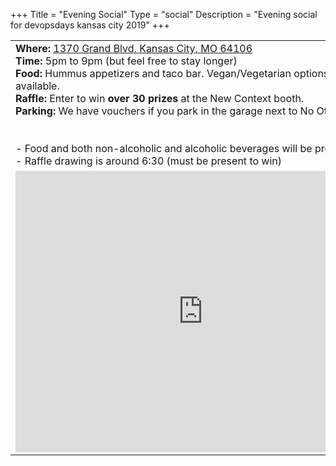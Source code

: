 +++
Title = "Evening Social"
Type = "social"
Description = "Evening social for devopsdays kansas city 2019"
+++

<div class = "row">
  <div class = "col">
    <div class = "row">
    <div class = "col-sm-12">
      <table class = "table table-responsive">
        <tr><td><b>Where:</b> <a target="_blank" href="https://goo.gl/maps/oXWC1n6XLeETAQqJ9">1370 Grand Blvd, Kansas City, MO 64106</a><br><b>Time:</b> 5pm to 9pm (but feel free to stay longer)<br><b>Food:</b> Hummus appetizers and taco bar. Vegan/Vegetarian options will be available.<br><b>Raffle:</b> Enter to win <b>over 30 prizes</b> at the New Context booth.<br><b>Parking:</b> We have vouchers if you park in the garage next to No Other Pub<br><br><br>- Food and both non-alcoholic and alcoholic beverages will be provided.<br>- Raffle drawing is around 6:30 (must be present to win)</td>
        <td rowspan=2><img src = "/events/2019-kansas-city/social.png" height="40%"></td></tr>
        <tr><td><iframe src="https://www.google.com/maps/embed?pb=!1m18!1m12!1m3!1d3096.3919568971714!2d-94.5834430486133!3d39.09754567943988!2m3!1f0!2f0!3f0!3m2!1i1024!2i768!4f13.1!3m3!1m2!1s0x87c0f067bbb09e8f%3A0x1411fed2039b8bd4!2sNo%20Other%20Pub%20by%20Sporting%20KC!5e0!3m2!1sen!2sus!4v1571752025039!5m2!1sen!2sus" width="600" height="450" frameborder="0" style="border:0;" allowfullscreen=""></iframe><td></tr>
      </table>
  </div>
</div>

<table>